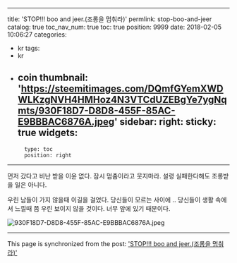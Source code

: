 
---
title: 'STOP!!! boo and jeer.(조롱을 멈춰라)'
permlink: stop-boo-and-jeer
catalog: true
toc_nav_num: true
toc: true
position: 9999
date: 2018-02-05 10:06:27
categories:
- kr
tags:
- kr
- coin
thumbnail: 'https://steemitimages.com/DQmfGYemXWDWLKzgNVH4HMHoz4N3VTCdUZEBgYe7ygNqmts/930F18D7-D8D8-455F-85AC-E9BBBAC6876A.jpeg'
sidebar:
    right:
        sticky: true
widgets:
    -
        type: toc
        position: right
---


먼저 갔다고 비난 받을 이윤 없다. 
잠시 멈춤이라고 웃지마라. 
설령 실패한다해도 조롱받을 일은 아니다. 

우린 남들이 가지 않을때 이길을 걸었다. 
당신들이 모르는 사이에 ..
당신들이 생활 속에서 느낄때 쯤
우린 보이지 않을 것이다. 
너무 앞에 있기 때문이다.  

![930F18D7-D8D8-455F-85AC-E9BBBAC6876A.jpeg](https://steemitimages.com/DQmfGYemXWDWLKzgNVH4HMHoz4N3VTCdUZEBgYe7ygNqmts/930F18D7-D8D8-455F-85AC-E9BBBAC6876A.jpeg)

- - -

This page is synchronized from the post: ['STOP!!! boo and jeer.(조롱을 멈춰라)'](https://steemit.com/@kingbit/stop-boo-and-jeer)
